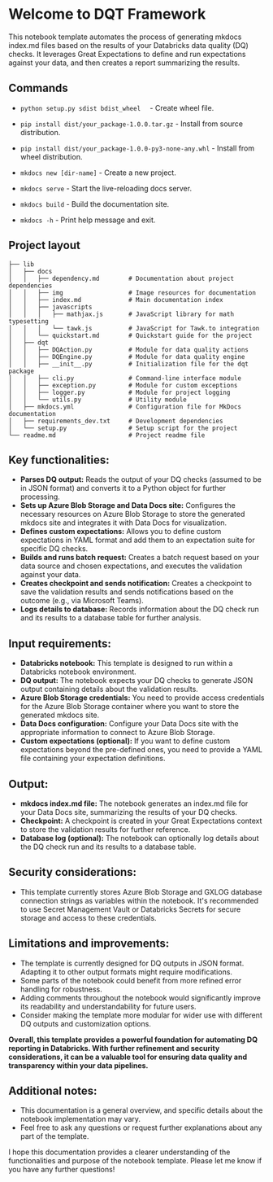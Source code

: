 # Welcome to DQT Framework

This notebook template automates the process of generating mkdocs index.md files based on the results of your Databricks data quality (DQ) checks. It leverages Great Expectations to define and run expectations against your data, and then creates a report summarizing the results.

## Commands
* `python setup.py sdist bdist_wheel  ` - Create wheel file.
* `pip install dist/your_package-1.0.0.tar.gz` - Install from source distribution.
* `pip install dist/your_package-1.0.0-py3-none-any.whl` -  Install from wheel distribution.

  
* `mkdocs new [dir-name]` - Create a new project.
* `mkdocs serve` - Start the live-reloading docs server.
* `mkdocs build` - Build the documentation site.
* `mkdocs -h` - Print help message and exit.


## Project layout

    ├── lib
    │   ├── docs
    │   │   ├── dependency.md        # Documentation about project dependencies
    │   │   ├── img                  # Image resources for documentation
    │   │   ├── index.md             # Main documentation index
    │   │   ├── javascripts
    │   │   │   ├── mathjax.js       # JavaScript library for math typesetting
    │   │   │   └── tawk.js          # JavaScript for Tawk.to integration
    │   │   └── quickstart.md        # Quickstart guide for the project
    │   ├── dqt
    │   │   ├── DQAction.py          # Module for data quality actions
    │   │   ├── DQEngine.py          # Module for data quality engine
    │   │   ├── __init__.py          # Initialization file for the dqt package
    │   │   ├── cli.py               # Command-line interface module
    │   │   ├── exception.py         # Module for custom exceptions
    │   │   ├── logger.py            # Module for project logging
    │   │   └── utils.py             # Utility module
    │   ├── mkdocs.yml               # Configuration file for MkDocs documentation
    │   ├── requirements_dev.txt     # Development dependencies
    │   └── setup.py                 # Setup script for the project
    └── readme.md                    # Project readme file
    


## Key functionalities:

* **Parses DQ output:** Reads the output of your DQ checks (assumed to be in JSON format) and converts it to a Python object for further processing.
* **Sets up Azure Blob Storage and Data Docs site:** Configures the necessary resources on Azure Blob Storage to store the generated mkdocs site and integrates it with Data Docs for visualization.
* **Defines custom expectations:** Allows you to define custom expectations in YAML format and add them to an expectation suite for specific DQ checks.
* **Builds and runs batch request:** Creates a batch request based on your data source and chosen expectations, and executes the validation against your data.
* **Creates checkpoint and sends notification:** Creates a checkpoint to save the validation results and sends notifications based on the outcome (e.g., via Microsoft Teams).
* **Logs details to database:** Records information about the DQ check run and its results to a database table for further analysis.

## Input requirements:

* **Databricks notebook:** This template is designed to run within a Databricks notebook environment.
* **DQ output:** The notebook expects your DQ checks to generate JSON output containing details about the validation results.
* **Azure Blob Storage credentials:** You need to provide access credentials for the Azure Blob Storage container where you want to store the generated mkdocs site.
* **Data Docs configuration:** Configure your Data Docs site with the appropriate information to connect to Azure Blob Storage.
* **Custom expectations (optional):** If you want to define custom expectations beyond the pre-defined ones, you need to provide a YAML file containing your expectation definitions.

## Output:

* **mkdocs index.md file:** The notebook generates an index.md file for your Data Docs site, summarizing the results of your DQ checks.
* **Checkpoint:** A checkpoint is created in your Great Expectations context to store the validation results for further reference.
* **Database log (optional):** The notebook can optionally log details about the DQ check run and its results to a database table.

## Security considerations:

* This template currently stores Azure Blob Storage and GXLOG database connection strings as variables within the notebook. It's recommended to use Secret Management Vault or Databricks Secrets for secure storage and access to these credentials.

## Limitations and improvements:

* The template is currently designed for DQ outputs in JSON format. Adapting it to other output formats might require modifications.
* Some parts of the notebook could benefit from more refined error handling for robustness.
* Adding comments throughout the notebook would significantly improve its readability and understandability for future users.
* Consider making the template more modular for wider use with different DQ outputs and customization options.

**Overall, this template provides a powerful foundation for automating DQ reporting in Databricks. With further refinement and security considerations, it can be a valuable tool for ensuring data quality and transparency within your data pipelines.**

## Additional notes:

* This documentation is a general overview, and specific details about the notebook implementation may vary.
* Feel free to ask any questions or request further explanations about any part of the template.

I hope this documentation provides a clearer understanding of the functionalities and purpose of the notebook template. Please let me know if you have any further questions!

